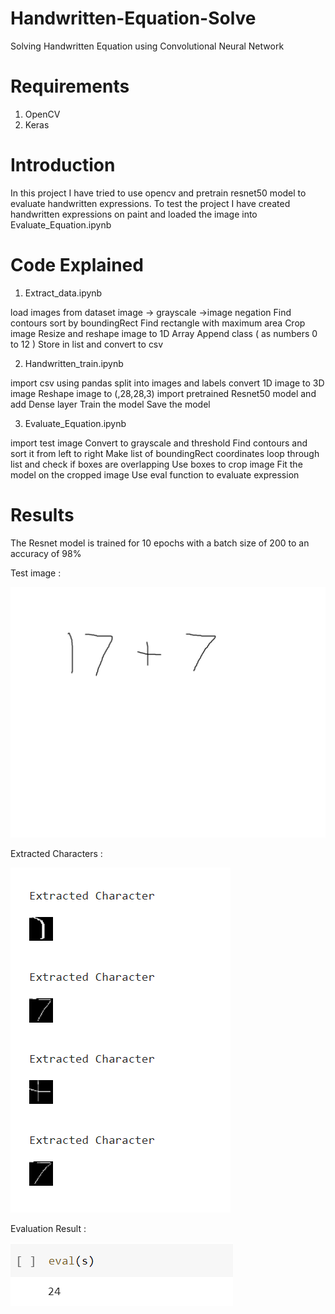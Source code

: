 # Handwritten-Equation-Solve
Solving Handwritten Equation using Convolutional Neural Network

# Requirements

1. OpenCV
2. Keras

# Introduction

In this project I have tried to use opencv and pretrain resnet50 model to evaluate handwritten
expressions. To test the project I have created handwritten expressions on paint and loaded the image
into Evaluate_Equation.ipynb

# Code Explained

1. Extract_data.ipynb

load images from dataset
image -> grayscale ->image negation
Find contours
sort by boundingRect
Find rectangle with maximum area
Crop image
Resize and reshape image to 1D Array
Append class ( as numbers 0 to 12 )
Store in list and convert to csv


2. Handwritten_train.ipynb

import csv using pandas
split into images and labels
convert 1D image to 3D image
Reshape image to (,28,28,3)
import pretrained Resnet50 model and add Dense layer
Train the model
Save the model

3. Evaluate_Equation.ipynb

import test image
Convert to grayscale and threshold
Find contours and sort it from left to right
Make list of boundingRect coordinates
loop through list and check if boxes are overlapping
Use boxes to crop image
Fit the model on the cropped image
Use eval function to evaluate expression

# Results

The Resnet model is trained for 10 epochs with a batch size of 200 to an accuracy of 98%

Test image : 

![](test2.jpg)

Extracted Characters :

![](extractedchar.PNG)

Evaluation Result :

![](Evaluate.PNG)

